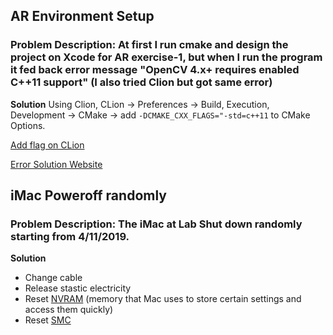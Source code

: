 ## AR Environment Setup 

### Problem Description: At first I run cmake and design the project on Xcode for AR exercise-1, but when I run the program it fed back error message "OpenCV 4.x+ requires enabled C++11 support" (I also tried Clion but got same error)

**Solution**
Using Clion, CLion -> Preferences -> Build, Execution, Development -> CMake -> add ```-DCMAKE_CXX_FLAGS="-std=c++11``` to CMake Options.

[Add flag on CLion](https://www.jetbrains.com/help/clion/how-to-switch-compilers-in-clion.html)

[Error Solution Website](https://github.com/BVLC/caffe/issues/6358)

## iMac Poweroff randomly

### Problem Description: The iMac at Lab Shut down randomly starting from 4/11/2019.

**Solution**
* Change cable
* Release stastic electricity
* Reset [NVRAM](https://support.apple.com/en-us/HT204063) (memory that Mac uses to store certain settings and access them quickly)
* Reset [SMC](https://support.apple.com/en-us/HT201295)
